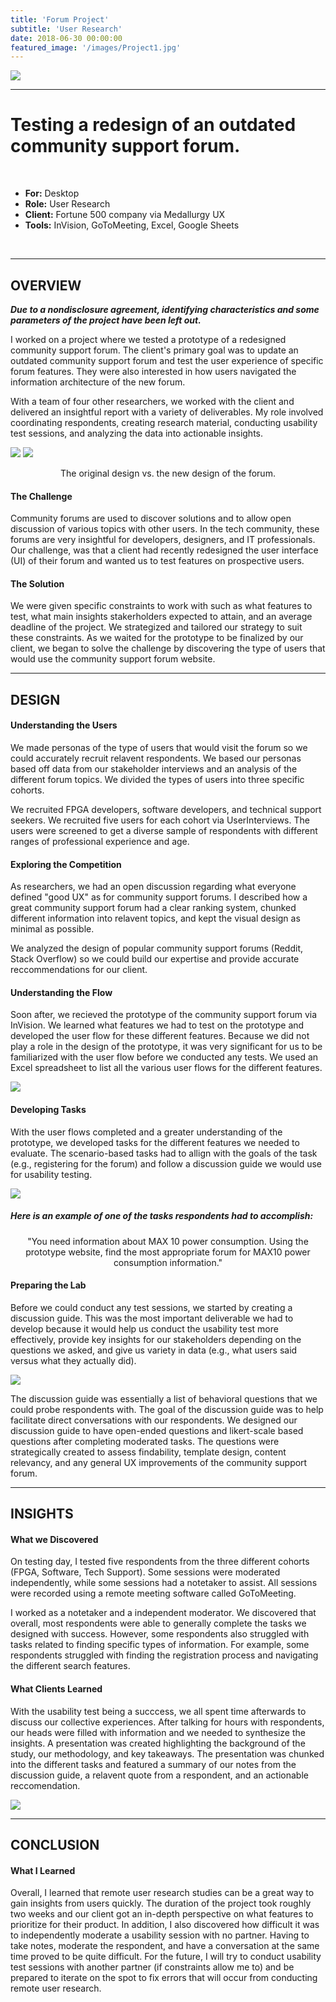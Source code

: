 ```yaml
---
title: 'Forum Project'
subtitle: 'User Research'
date: 2018-06-30 00:00:00
featured_image: '/images/Project1.jpg'
---
```


![](/images/Project1.jpg)

---

# Testing a redesign of an outdated community support forum.
<br>

* **For:** Desktop
* **Role:** User Research
* **Client:** Fortune 500 company via Medallurgy UX
* **Tools:** InVision, GoToMeeting, Excel, Google Sheets
<br>

---


## OVERVIEW

**_Due to a nondisclosure agreement, identifying characteristics and some parameters of the project have been left out._**


I worked on a project where we tested a prototype of a redesigned community support forum. The client's primary goal was to update an outdated community support forum and test the user experience of specific forum features. They were also interested in how users navigated the information architecture of the new forum.  


With a team of four other researchers, we worked with the client and delivered an insightful report with a variety of deliverables. My role involved coordinating respondents, creating research material, conducting usability test sessions, and analyzing the data into actionable insights.

<div class="gallery" data-columns="1">
	<img src="/images/SupportForum1.jpg">
	<img src="/images/SupportForum7.png">
</div>
<p style="text-align: center;"> The original design vs. the new design of the forum.</p>


#### The Challenge

Community forums are used to discover solutions and to allow open discussion of various topics with other users. In the tech community, these forums are very insightful for developers, designers, and IT professionals. Our challenge, was that a client had recently redesigned the user interface (UI) of their forum and wanted us to test features on prospective users.

#### The Solution

We were given specific constraints to work with such as what features to test, what main insights stakerholders expected to attain, and an average deadline of the project. We strategized and tailored our strategy to suit these constraints. As we waited for the prototype to be finalized by our client, we began to solve the challenge by discovering the type of users that would use the community support forum website.


---


## DESIGN


#### Understanding the Users

We made personas of the type of users that would visit the forum so we could accurately recruit relavent respondents. We based our personas based off data from our stakeholder interviews and an analysis of the different forum topics. We divided the types of users into three specific cohorts. 


We recruited FPGA developers, software developers, and technical support seekers. We recruited five users for each cohort via UserInterviews. The users were screened to get a diverse sample of respondents with different ranges of professional experience and age.


#### Exploring the Competition 

 As researchers, we had an open discussion regarding what everyone defined "good UX" as for community support forums. I described how a great community support forum had a clear ranking system, chunked different information into relavent topics, and kept the visual design as minimal as possible. 
 
 
 We analyzed the design of popular community support forums (Reddit, Stack Overflow) so we could build our expertise and provide accurate reccommendations for our client. 


#### Understanding the Flow

Soon after, we recieved the prototype of the community support forum via InVision. We learned what features we had to test on the prototype and developed the user flow for these different features. Because we did not play a role in the design of the prototype, it was very significant for us to be familiarized with the user flow before we conducted any tests. We used an Excel spreadsheet to list all the various user flows for the different features. 


![](/images/SupportForum4.png)


#### Developing Tasks

With the user flows completed and a greater understanding of the prototype, we developed tasks for the different features we needed to evaluate. The scenario-based tasks had to allign with the goals of the task (e.g., registering for the forum) and follow a discussion guide we would use for usability testing.


![](/images/SupportForum3.png)


##### Here is an example of one of the tasks respondents had to accomplish:

<p style="text-align: center;"> "You need information about MAX 10 power consumption. Using the prototype website, find the most appropriate forum for MAX10 power consumption information."</p> 


#### Preparing the Lab

Before we could conduct any test sessions, we started by creating a discussion guide. This was the most important deliverable we had to develop because it would help us conduct the usability test more effectively, provide key insights for our stakeholders depending on the questions we asked, and give us variety in data (e.g., what users said versus what they actually did). 


![](/images/SupportForum6.png)


The discussion guide was essentially a list of behavioral questions that we could probe respondents with. The goal of the discussion guide was to help facilitate direct conversations with our respondents. We designed our discussion guide to have open-ended questions and likert-scale based questions after completing moderated tasks. The questions were strategically created to assess findability, template design, content relevancy, and any general UX improvements of the community support forum.


---


## INSIGHTS

#### What we Discovered


On testing day, I tested five respondents from the three different cohorts (FPGA, Software, Tech Support). Some sessions were moderated independently, while some sessions had a notetaker to assist. All sessions were recorded using a remote meeting software called GoToMeeting.


I worked as a notetaker and a independent moderator. We discovered that overall, most respondents were able to generally complete the tasks we designed with success. However, some respondents also struggled with tasks related to finding specific types of information. For example, some respondents struggled with finding the registration process and navigating the different search features. 

#### What Clients Learned


With the usability test being a succcess, we all spent time afterwards to discuss our collective experiences. After talking for hours with respondents, our heads were filled with information and we needed to synthesize the insights. A presentation was created highlighting the background of the study, our methodology, and key takeaways. The presentation was chunked into the different tasks and featured a summary of our notes from the discussion guide, a relavent quote from a respondent, and an actionable reccomendation.  


![](/images/SupportForum2.png)

---


## CONCLUSION

#### What I Learned


Overall, I learned that remote user research studies can be a great way to gain insights from users quickly. The duration of the project took roughly two weeks and our client got an in-depth perspective on what features to prioritize for their product. In addition, I also discovered how difficult it was to independently moderate a usability session with no partner. Having to take notes, moderate the respondent, and have a conversation at the same time proved to be quite difficult. For the future, I will try to conduct usability test sessions with another partner (if constraints allow me to) and be prepared to iterate on the spot to fix errors that will occur from conducting remote user research.
